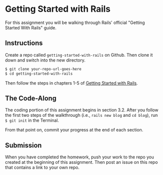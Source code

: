 # Getting Started with Rails

For this assignment you will be walking through Rails' official "Getting Started With Rails" guide.

## Instructions

Create a repo called `getting-started-with-rails` on Github. Then clone it down and switch into the new directory.

```bash
$ git clone your-repo-url-goes-here
$ cd getting-started-with-rails
```

Then follow the steps in chapters 1-5 of [Getting Started with Rails](http://guides.rubyonrails.org/getting_started.html).

## The Code-Along

The coding portion of this assignment begins in section 3.2. After you follow the first two steps of the walkthrough (i.e., `rails new blog` and `cd blog`), run `$ git init` in the Terminal.

From that point on, commit your progress at the end of each section.

## Submission

When you have completed the homework, push your work to the repo you created at the beginning of this assignment. Then post an issue on this repo that contains a link to your own repo.
